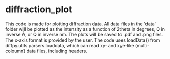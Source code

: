 # diffraction_plot
This code is made for plotting diffraction data. All data files in the 'data'
folder will be plotted as the intensity as a function of 2theta in degrees, Q in
inverse Å, or Q in inverse nm. The plots will be saved to .pdf and .png files.
The x-axis format is provided by the user. The code uses loadData() from
diffpy.utils.parsers.loaddata, which can read xy- and xye-like (multi-coloumn)
data files, including headers.
